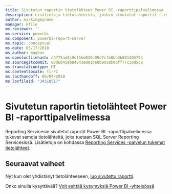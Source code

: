 ```yaml
---
title: Sivutetun raportin tietolähteet Power BI -raporttipalvelimessa
description: Lisätietoja tietolähteistä, joihin sivutetut raportit (.rdl) voivat muodostaa yhteyden Power BI -raporttipalvelimessa.
author: markingmyname
manager: kfile
ms.reviewer: ''
ms.service: powerbi
ms.component: powerbi-report-server
ms.topic: conceptual
ms.date: 05/17/2018
ms.author: maghan
ms.openlocfilehash: d4775ad8c9ef5bd039c09d7cfb8bb3b881405754
ms.sourcegitcommit: 80d6b45eb84243e801b60b9038b9bff77c30d5c8
ms.translationtype: HT
ms.contentlocale: fi-FI
ms.lasthandoff: 06/04/2018
ms.locfileid: "34310517"
---
```

# <a name="paginated-report-data-sources--in-power-bi-report-server"></a>Sivutetun raportin tietolähteet Power BI -raporttipalvelimessa
Reporting Servicesin sivutetut raportit Power BI -raporttipalvelimessa tukevat samoja tietolähteitä, joita tuetaan SQL Server Reporting Servicesissä. Lisätietoja on kohdassa [Reporting Services -palvelun tukemat tietolähteet](https://docs.microsoft.com/sql/reporting-services/report-data/data-sources-supported-by-reporting-services-ssrs).

## <a name="next-steps"></a>Seuraavat vaiheet
Nyt kun olet yhdistänyt tietolähteeseen, [luo sivutettu raportti](quickstart-create-paginated-report.md).  


Onko sinulla kysyttävää? [Voit esittää kysymyksiä Power BI -yhteisössä](https://community.powerbi.com/)

